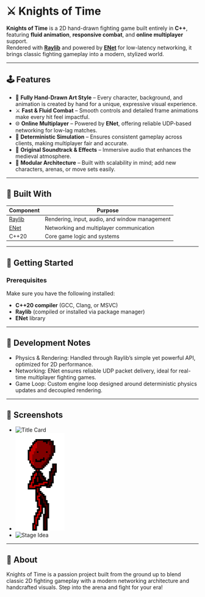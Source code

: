 # ⚔️ Knights of Time

**Knights of Time** is a 2D hand-drawn fighting game built entirely in **C++**, featuring **fluid animation**, **responsive combat**, and **online multiplayer** support.  
Rendered with **[Raylib](https://www.raylib.com/)** and powered by **[ENet](https://github.com/zpl-c/enet)** for low-latency networking, it brings classic fighting gameplay into a modern, stylized world.

---

## 🕹️ Features

- 🎨 **Fully Hand-Drawn Art Style** – Every character, background, and animation is created by hand for a unique, expressive visual experience.  
- ⚔️ **Fast & Fluid Combat** – Smooth controls and detailed frame animations make every hit feel impactful.  
- 🌐 **Online Multiplayer** – Powered by **ENet**, offering reliable UDP-based networking for low-lag matches.  
- 🧠 **Deterministic Simulation** – Ensures consistent gameplay across clients, making multiplayer fair and accurate.  
- 🎵 **Original Soundtrack & Effects** – Immersive audio that enhances the medieval atmosphere.  
- 🧩 **Modular Architecture** – Built with scalability in mind; add new characters, arenas, or move sets easily.

---

## 🧰 Built With

| Component | Purpose |
|------------|----------|
| [Raylib](https://www.raylib.com/) | Rendering, input, audio, and window management |
| [ENet](https://github.com/zpl-c/enet) | Networking and multiplayer communication |
| C++20 | Core game logic and systems |

---

## 🚀 Getting Started

### Prerequisites

Make sure you have the following installed:

- **C++20 compiler** (GCC, Clang, or MSVC)
- **Raylib** (compiled or installed via package manager)
- **ENet** library

---

## 🧠 Development Notes

- Physics & Rendering: Handled through Raylib’s simple yet powerful API, optimized for 2D performance.
- Networking: ENet ensures reliable UDP packet delivery, ideal for real-time multiplayer fighting games.
- Game Loop: Custom engine loop designed around deterministic physics updates and decoupled rendering.

---

## 📸 Screenshots

- ![Title Card](./KOTGame/resources/titleAndKnightHelmSword.png)
- ![Generic Character](./KOTGame/resources/default.png)
- ![Stage Idea](./KOTGame/resources/castleStage.png)

---

## 🏰 About

Knights of Time is a passion project built from the ground up to blend classic 2D fighting gameplay with a modern networking architecture and handcrafted visuals.
Step into the arena and fight for your era!
